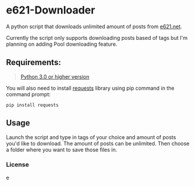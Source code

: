 # e621-Downloader
A python script that downloads unlimited amount of posts from [e621.net](https://e621.net).

Currently the script only supports downloading posts based of tags but I'm planning on adding Pool downloading feature.

## Requirements:
> [Python 3.0 or higher version](https://www.python.org/downloads/)

You will also need to install [requests](https://pypi.org/project/requests/) library using pip command in the command prompt:

```
pip install requests
```

## Usage
Launch the script and type in tags of your choice and amount of posts you'd like to download.
The amount of posts can be unlimited.
Then choose a folder where you want to save those files in.

### License
e
